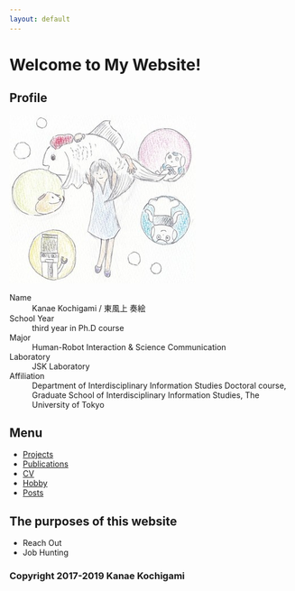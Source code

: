 ```yaml
---
layout: default
---
```


# Welcome to My Website!

## Profile
![](figure/nao-pepper-hsr-aibo.jpg)
<dl>
<dt>Name</dt>
<dd>Kanae Kochigami / 東風上 奏絵</dd>
<dt>School Year</dt>
<dd>third year in Ph.D course</dd>
<dt>Major</dt>
<dd>Human-Robot Interaction & Science Communication</dd>
<dt>Laboratory</dt>
<dd>JSK Laboratory</dd>
<dt>Affiliation</dt>
<dd>Department of Interdisciplinary Information Studies Doctoral course, 
Graduate School of Interdisciplinary Information Studies, 
The University of Tokyo</dd>
</dl>

## Menu

- <a href="{{ site.baseurl }}/projects.html">Projects</a>
- <a href="{{ site.baseurl }}/publications.html">Publications</a>
- <a href="{{ site.baseurl }}/cv.html">CV</a>
- <a href="{{ site.baseurl }}/hobby.html">Hobby</a>
- <a href="{{ site.baseurl }}/posts.html">Posts</a>

## The purposes of this website
- Reach Out
- Job Hunting

### Copyright 2017-2019 Kanae Kochigami